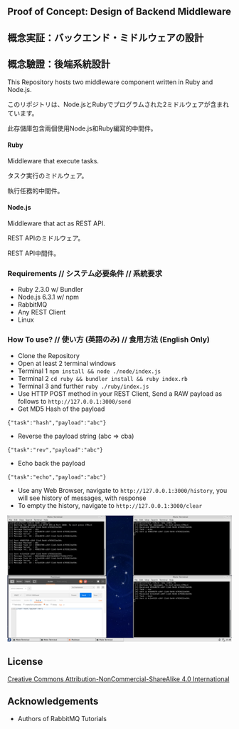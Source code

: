 ## Proof of Concept: Design of Backend Middleware
## 概念実証：バックエンド・ミドルウェアの設計
## 概念驗證：後端系統設計

This Repository hosts two middleware component written in Ruby and Node.js.

このリポジトリは、Node.jsとRubyでプログラムされた2ミドルウェアが含まれています。

此存儲庫包含兩個使用Node.js和Ruby編寫的中間件。

#### Ruby
Middleware that execute tasks.

タスク実行のミドルウェア。

執行任務的中間件。

#### Node.js
Middleware that act as REST API.

REST APIのミドルウェア。

REST API中間件。

### Requirements // システム必要条件 // 系統要求
* Ruby 2.3.0 w/ Bundler
* Node.js 6.3.1 w/ npm
* RabbitMQ
* Any REST Client
* Linux

### How To use? // 使い方 (英語のみ) // 食用方法 (English Only)

* Clone the Repository
* Open at least 2 terminal windows
 * Terminal 1 `npm install && node ./node/index.js`
 * Terminal 2 `cd ruby && bundler install && ruby index.rb`
 * Terminal 3 and further `ruby ./ruby/index.js`
* Use HTTP POST method in your REST Client, Send a RAW payload as follows to `http://127.0.0.1:3000/send`
* Get MD5 Hash of the payload
```
{"task":"hash","payload":"abc"}

```
* Reverse the payload string (abc => cba)
```
{"task":"rev","payload":"abc"}

```
* Echo back the payload
```
{"task":"echo","payload":"abc"}
```

* Use any Web Browser, navigate to `http://127.0.0.1:3000/history`, you will see history of messages, with response
* To empty the history, navigate to `http://127.0.0.1:3000/clear`

![Screenshot](shot.png?raw=true "Screenshot")

## License
[Creative Commons Attribution-NonCommercial-ShareAlike 4.0 International](https://creativecommons.org/licenses/by-nc-sa/4.0/)

## Acknowledgements
* Authors of RabbitMQ Tutorials
